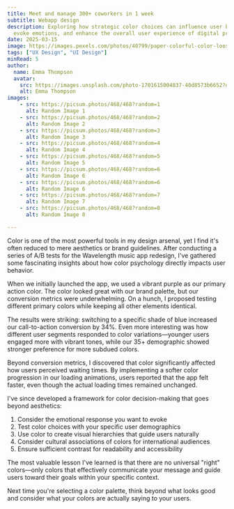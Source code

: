 ```yaml
---
title: Meet and manage 300+ coworkers in 1 week 
subtitle: Webapp design
description: Exploring how strategic color choices can influence user behavior,
  evoke emotions, and enhance the overall user experience of digital products.
date: 2025-03-15
image: https://images.pexels.com/photos/40799/paper-colorful-color-loose-40799.jpeg?auto=compress&cs=tinysrgb&w=1260&h=750&dpr=1
tags: ["UX Design", "UI Design"]
minRead: 5
author:
  name: Emma Thompson
  avatar:
    src: https://images.unsplash.com/photo-1701615004837-40d8573b6652?q=80&w=1480&auto=format&fit=crop&ixlib=rb-4.0.3&ixid=M3wxMjA3fDB8MHxwaG90by1wYWdlfHx8fGVufDB8fHx8fA%3D%3D
    alt: Emma Thompson
images:
    - src: https://picsum.photos/468/468?random=1
      alt: Random Image 1
    - src: https://picsum.photos/468/468?random=2
      alt: Random Image 2
    - src: https://picsum.photos/468/468?random=3
      alt: Random Image 3
    - src: https://picsum.photos/468/468?random=4
      alt: Random Image 4
    - src: https://picsum.photos/468/468?random=5
      alt: Random Image 5
    - src: https://picsum.photos/468/468?random=6
      alt: Random Image 6
    - src: https://picsum.photos/468/468?random=6
      alt: Random Image 6
    - src: https://picsum.photos/468/468?random=7
      alt: Random Image 7
    - src: https://picsum.photos/468/468?random=8
      alt: Random Image 8

---
```


Color is one of the most powerful tools in my design arsenal, yet I find it's often reduced to mere aesthetics or brand guidelines. After conducting a series of A/B tests for the Wavelength music app redesign, I've gathered some fascinating insights about how color psychology directly impacts user behavior.

When we initially launched the app, we used a vibrant purple as our primary action color. The color looked great with our brand palette, but our conversion metrics were underwhelming. On a hunch, I proposed testing different primary colors while keeping all other elements identical.

The results were striking: switching to a specific shade of blue increased our call-to-action conversion by 34%. Even more interesting was how different user segments responded to color variations—younger users engaged more with vibrant tones, while our 35+ demographic showed stronger preference for more subdued colors.

Beyond conversion metrics, I discovered that color significantly affected how users perceived waiting times. By implementing a softer color progression in our loading animations, users reported that the app felt faster, even though the actual loading times remained unchanged.

I've since developed a framework for color decision-making that goes beyond aesthetics:

1. Consider the emotional response you want to evoke
2. Test color choices with your specific user demographics
3. Use color to create visual hierarchies that guide users naturally
4. Consider cultural associations of colors for international audiences
5. Ensure sufficient contrast for readability and accessibility

The most valuable lesson I've learned is that there are no universal "right" colors—only colors that effectively communicate your message and guide users toward their goals within your specific context.

Next time you're selecting a color palette, think beyond what looks good and consider what your colors are actually saying to your users.
